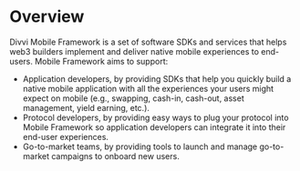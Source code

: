 # Overview

Divvi Mobile Framework is a set of software SDKs and services that
helps web3 builders implement and deliver native mobile experiences to
end-users. Mobile Framework aims to support:

- Application developers, by providing SDKs that help you quickly
  build a native mobile application with all the experiences your
  users might expect on mobile (e.g., swapping, cash-in, cash-out,
  asset management, yield earning, etc.).
- Protocol developers, by providing easy ways to plug your protocol
  into Mobile Framework so application developers can integrate it into
  their end-user experiences.
- Go-to-market teams, by providing tools to launch and manage
  go-to-market campaigns to onboard new users.
